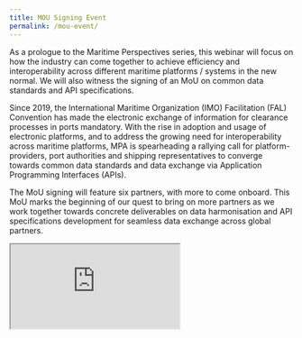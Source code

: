 ```yaml
---
title: MOU Signing Event
permalink: /mou-event/
---
```


As a prologue to the Maritime Perspectives series, this webinar will focus on how the industry can come together to achieve efficiency and interoperability across different maritime platforms / systems in the new normal. We will also witness the signing of an MoU on common data standards and API specifications.

Since 2019, the International Maritime Organization (IMO) Facilitation (FAL) Convention has made the electronic exchange of information for clearance processes in ports mandatory. With the rise in adoption and usage of electronic platforms, and to address the growing need for interoperability across maritime platforms, MPA is spearheading a rallying call for platform-providers, port authorities and shipping representatives to converge towards common data standards and data exchange via Application Programming Interfaces (APIs).

The MoU signing will feature six partners, with more to come onboard. This MoU marks the beginning of our quest to bring on more partners as we work together towards concrete deliverables on data harmonisation and API specifications development for seamless data exchange across global partners.

<iframe src="https://www.youtube.com/watch?v=-rbi_k-URjw&feature=youtu.be" title="Maritime Perspective Webinar: Digital Connectivity & Data Standards">
